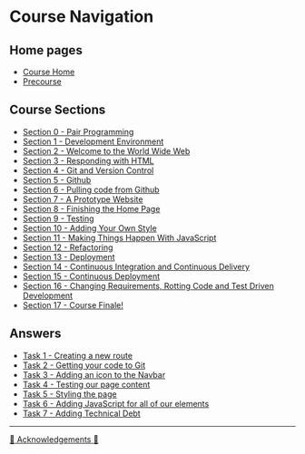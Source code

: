 Course Navigation
=================

Home pages
---------
 - [Course Home](./README.md)
 - [Precourse](./precourse.md)

Course Sections
---------------

 - [Section 0 - Pair Programming](./courseSections/section0.md)
 - [Section 1 - Development Environment](./courseSections/section1.md)
 - [Section 2 - Welcome to the World Wide Web](./courseSections/section2.md)
 - [Section 3 - Responding with HTML](./courseSections/section3.md)
 - [Section 4 - Git and Version Control](./courseSections/section4.md)
 - [Section 5 - Github](./courseSections/section5.md)
 - [Section 6 - Pulling code from Github](./courseSections/section6.md)
 - [Section 7 - A Prototype Website](./courseSections/section7.md)
 - [Section 8 - Finishing the Home Page](./courseSections/section8.md)
 - [Section 9 - Testing](./courseSections/section9.md)
 - [Section 10 - Adding Your Own Style](./courseSections/section10.md)
 - [Section 11 - Making Things Happen With JavaScript](./courseSections/section11.md)
 - [Section 12 - Refactoring](./courseSections/section12.md)
 - [Section 13 - Deployment](./courseSections/section13.md)
 - [Section 14 - Continuous Integration and Continuous Delivery](./courseSections/section14.md)
 - [Section 15 - Continuous Deployment](./courseSections/section15.md)
 - [Section 16 - Changing Requirements, Rotting Code and Test Driven Development](./courseSections/section16.md)
 - [Section 17 - Course Finale!](./courseSections/section17.md)


Answers
-------

 - [Task 1 - Creating a new route](./tasks/task1.md)
 - [Task 2 - Getting your code to Git](./tasks/task2.md)
 - [Task 3 - Adding an icon to the Navbar](./tasks/task3.md)
 - [Task 4 - Testing our page content](./tasks/task4.md)
 - [Task 5 - Styling the page](./tasks/task5.md)
 - [Task 6 - Adding JavaScript for all of our elements](./tasks/task6.md)
 - [Task 7 - Adding Technical Debt](./tasks/task7.md)


---------

[:tada: Acknowledgements :tada:](./acknowledgements.md)
